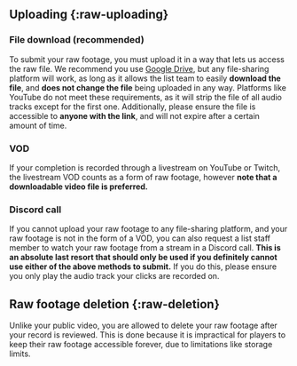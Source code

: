 ## Uploading {:raw-uploading}

### File download (recommended)

To submit your raw footage, you must upload it in a way that lets us access the raw file. We recommend you use [Google Drive](https://drive.google.com/), but any file-sharing platform will work, as long as it allows the list team to easily **download the file**, and **does not change the file** being uploaded in any way. Platforms like YouTube do not meet these requirements, as it will strip the file of all audio tracks except for the first one. Additionally, please ensure the file is accessible to **anyone with the link**, and will not expire after a certain amount of time.

### VOD

If your completion is recorded through a livestream on YouTube or Twitch, the livestream VOD counts as a form of raw footage, however **note that a downloadable video file is preferred.**

### Discord call

If you cannot upload your raw footage to any file-sharing platform, and your raw footage is not in the form of a VOD, you can also request a list staff member to watch your raw footage from a stream in a Discord call. **This is an absolute last resort that should only be used if you definitely cannot use either of the above methods to submit.** If you do this, please ensure you only play the audio track your clicks are recorded on.

## Raw footage deletion {:raw-deletion}

Unlike your public video, you are allowed to delete your raw footage after your record is reviewed. This is done because it is impractical for players to keep their raw footage accessible forever, due to limitations like storage limits.